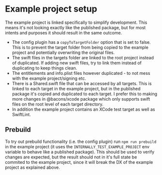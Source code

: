 # Example project setup

The example project is linked specifically to simplify development. This means it's not looking exactly like the published package, but for most intents and purposes it should result in the same outcome.

- The config plugin has a `copyToTargetFolder` option that is set to false. This is to prevent the target folder from being copied to the example project and potentially overwriting the original files.
- The swift files in the targets folder are linked to the root project instead of duplicated. If adding new swift files, try to link them instead of duplicating to keep things clean.
- The entitlements and info.plist files however duplicated - to not mess with the example project/signing etc.
- There is a Shared.swift file that can be accessed by all targets. This is linked to each target in the example project, but in the published package it's copied and duplicated to each target. I prefer this to making more changes in @bacons/xcode package which only supports swift files on the root level of each target directory.
- In addition the example project contains an XCode test target as well as SwiftLint.

## Prebuild

To try out prebuild functionality (i.e. the config plugin) run `npm run prebuild` in the example project (it uses the `INTERNALLY_TEST_EXAMPLE_PROJECT` env variable to behave like a published package). This should be used to verify changes are expected, but the result should not in it's full state be commited to the example project, since it will break the DX of the example project as explained above.
